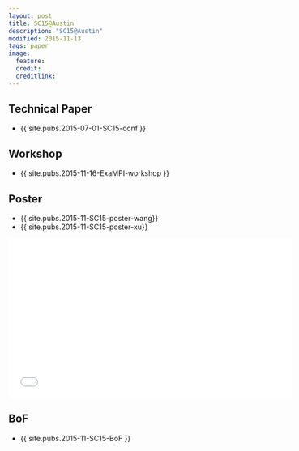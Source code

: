 ```yaml
---
layout: post
title: SC15@Austin
description: "SC15@Austin"
modified: 2015-11-13
tags: paper
image:
  feature: 
  credit: 
  creditlink: 
---
```


## Technical Paper
- {{ site.pubs.2015-07-01-SC15-conf }}

## Workshop
- {{ site.pubs.2015-11-16-ExaMPI-workshop }}

## Poster
- {{ site.pubs.2015-11-SC15-poster-wang}}
- {{ site.pubs.2015-11-SC15-poster-xu}}

<iframe width="560" height="315" src="//www.youtube.com/embed/SU3kYxJmWuQ" frameborder="0"> </iframe>

## BoF
- {{ site.pubs.2015-11-SC15-BoF }}
